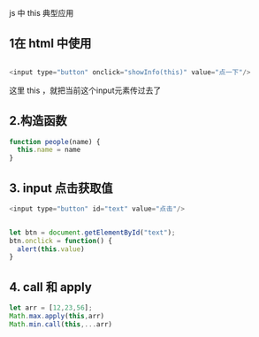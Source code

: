js 中 this 典型应用

##  1在 html 中使用

```js

<input type="button" onclick="showInfo(this)" value="点一下"/>
```

这里 this ，就把当前这个input元素传过去了

## 2.构造函数
```js
function people(name) {
  this.name = name
}
```

## 3. input 点击获取值

```js
<input type="button" id="text" value="点击"/>


let btn = document.getElementById("text");
btn.onclick = function() {
  alert(this.value)
}
```


## 4. call 和 apply

```js
let arr = [12,23,56];
Math.max.apply(this,arr)
Math.min.call(this,...arr)
```
